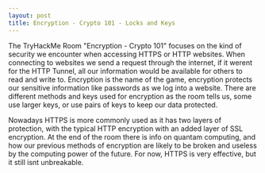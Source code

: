 ```yaml
---
layout: post
title: Encryption - Crypto 101 - Locks and Keys
---
```

The TryHackMe Room "Encryption - Crypto 101" focuses on the kind of security we encounter when accessing HTTPS or HTTP websites. When connecting to websites we send a request through the internet, if it werent for the HTTP Tunnel, all our information would be available for others to read and write to. Encryption is the name of the game, encryption protects our sensitive information like passwords as we log into a website. There are different methods and keys used for encryption as the room tells us, some use larger keys, or use pairs of keys to keep our data protected.

Nowadays HTTPS is more commonly used as it has two layers of protection, with the typical HTTP encryption with an added layer of SSL encryption. At the end of the room there is info on quantam computing, and how our previous methods of encryption are likely to be broken and useless by the computing power of the future. For now, HTTPS is very effective, but it still isnt unbreakable.